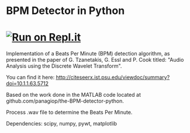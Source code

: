 BPM Detector in Python
=======================
[![Run on Repl.it](https://repl.it/badge/github/ygalanm/the-BPM-detector-python)](https://repl.it/github/ygalanm/the-BPM-detector-python)
=======================

Implementation of a Beats Per Minute (BPM) detection algorithm, as presented in the paper of G. Tzanetakis, G. Essl and P. Cook titled: "Audio Analysis using the Discrete Wavelet Transform".

You can find it here: http://citeseerx.ist.psu.edu/viewdoc/summary?doi=10.1.1.63.5712

Based on the work done in the MATLAB code located at github.com/panagiop/the-BPM-detector-python.

Process .wav file to determine the Beats Per Minute.

Dependencies: scipy, numpy, pywt, matplotlib



